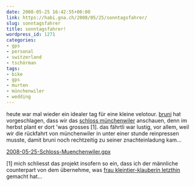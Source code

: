 ```yaml
---
date: 2008-05-25 16:42:55+00:00
link: https://habi.gna.ch/2008/05/25/sonntagsfahrer/
slug: sonntagsfahrer
title: sonntagsfahrer!
wordpress_id: 1271
categories:
- gps
- personal
- switzerland
- tschörman
tags:
- bike
- gps
- murten
- münchenwiler
- wedding
---
```


heute war mal wieder ein idealer tag für eine kleine velotour. [bruni](https://flickr.com/photos/habi/tags/bruni) hat vorgeschlagen, dass wir das [schloss münchenwiler](http://www.schlossmuenchenwiler.ch/) anschauen, denn im herbst plant er dort 'was grosses [1]. das fährtli war lustig, vor allem, weil wir die rückfahrt von münchenwiler in unter einer stunde reinpressen musste, damit bruni noch rechtzeitig zu seiner znachteinladung kam...

[2008-05-25-Schloss-Muenchenwiler.gpx](https://habi.gna.ch/wp-content/uploads/2008/05/2008-05-25-schloss-muenchenwiler.gpx)

[1] mich schliesst das projekt insofern so ein, dass ich der männliche counterpart von dem übernehme, was [frau kleintier-klauberin letzthin](http://chnueb.li/?p=627) gemacht hat...

